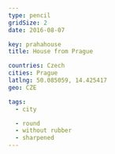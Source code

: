 ```yaml
---
type: pencil
gridSize: 2
date: 2016-08-07

key: prahahouse
title: House from Prague

countries: Czech
cities: Prague
latlng: 50.085059, 14.425417
geo: CZE

tags:
  - city

  - round
  - without rubber
  - sharpened
---
```


